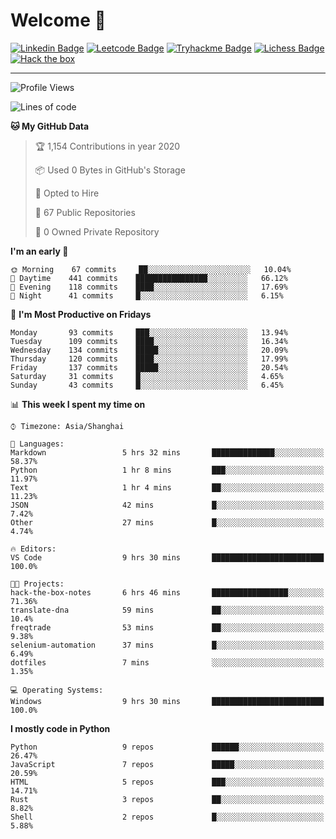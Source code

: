 # Welcome 👋

[![Linkedin Badge](https://img.shields.io/badge/-PedroTorres-blue?style=flat-square&logo=Linkedin&logoColor=white&link=https://www.linkedin.com/in/PedroTorres/)](https://www.linkedin.com/in/pedro-torres-cruz/)
[![Leetcode Badge](https://img.shields.io/badge/profile-leetcode-green)](https://leetcode.com/corfucinas/)
[![Tryhackme Badge](https://img.shields.io/badge/profile-tryhackme-blue)](https://tryhackme.com/p/Corfucinas/)
[![Lichess Badge](https://img.shields.io/badge/challenge_me-lichess-yellow)](https://lichess.org/@/Corfucinas)
[![Hack the box](https://img.shields.io/badge/hack_the_box-profile-red)](https://www.hackthebox.eu/profile/375826)

---

<!--START_SECTION:waka-->
![Profile Views](http://img.shields.io/badge/Profile%20Views-73-blue)

![Lines of code](https://img.shields.io/badge/From%20Hello%20World%20I've%20written-6.7%20million%20Lines%20of%20code-blue)

**🐱 My GitHub Data** 

> 🏆 1,154 Contributions in year 2020
 > 
> 📦 Used 0 Bytes in GitHub's Storage 
 > 
> 💼 Opted to Hire
 > 
> 📜 67 Public Repositories 
 > 
> 🔑 0 Owned Private Repository 
 > 
**I'm an early 🐤** 

```text
🌞 Morning    67 commits     ██░░░░░░░░░░░░░░░░░░░░░░░   10.04% 
🌆 Daytime    441 commits    ████████████████░░░░░░░░░   66.12% 
🌃 Evening    118 commits    ████░░░░░░░░░░░░░░░░░░░░░   17.69% 
🌙 Night      41 commits     █░░░░░░░░░░░░░░░░░░░░░░░░   6.15%

```
📅 **I'm Most Productive on Fridays** 

```text
Monday       93 commits     ███░░░░░░░░░░░░░░░░░░░░░░   13.94% 
Tuesday      109 commits    ████░░░░░░░░░░░░░░░░░░░░░   16.34% 
Wednesday    134 commits    █████░░░░░░░░░░░░░░░░░░░░   20.09% 
Thursday     120 commits    ████░░░░░░░░░░░░░░░░░░░░░   17.99% 
Friday       137 commits    █████░░░░░░░░░░░░░░░░░░░░   20.54% 
Saturday     31 commits     █░░░░░░░░░░░░░░░░░░░░░░░░   4.65% 
Sunday       43 commits     █░░░░░░░░░░░░░░░░░░░░░░░░   6.45%

```


📊 **This week I spent my time on** 

```text
⌚︎ Timezone: Asia/Shanghai

💬 Languages: 
Markdown                 5 hrs 32 mins       ██████████████░░░░░░░░░░░   58.37% 
Python                   1 hr 8 mins         ███░░░░░░░░░░░░░░░░░░░░░░   11.97% 
Text                     1 hr 4 mins         ██░░░░░░░░░░░░░░░░░░░░░░░   11.23% 
JSON                     42 mins             █░░░░░░░░░░░░░░░░░░░░░░░░   7.42% 
Other                    27 mins             █░░░░░░░░░░░░░░░░░░░░░░░░   4.74%

🔥 Editors: 
VS Code                  9 hrs 30 mins       █████████████████████████   100.0%

🐱‍💻 Projects: 
hack-the-box-notes       6 hrs 46 mins       █████████████████░░░░░░░░   71.36% 
translate-dna            59 mins             ██░░░░░░░░░░░░░░░░░░░░░░░   10.4% 
freqtrade                53 mins             ██░░░░░░░░░░░░░░░░░░░░░░░   9.38% 
selenium-automation      37 mins             █░░░░░░░░░░░░░░░░░░░░░░░░   6.49% 
dotfiles                 7 mins              ░░░░░░░░░░░░░░░░░░░░░░░░░   1.35%

💻 Operating Systems: 
Windows                  9 hrs 30 mins       █████████████████████████   100.0%

```

**I mostly code in Python** 

```text
Python                   9 repos             ██████░░░░░░░░░░░░░░░░░░░   26.47% 
JavaScript               7 repos             █████░░░░░░░░░░░░░░░░░░░░   20.59% 
HTML                     5 repos             ███░░░░░░░░░░░░░░░░░░░░░░   14.71% 
Rust                     3 repos             ██░░░░░░░░░░░░░░░░░░░░░░░   8.82% 
Shell                    2 repos             █░░░░░░░░░░░░░░░░░░░░░░░░   5.88%

```



<!--END_SECTION:waka-->
